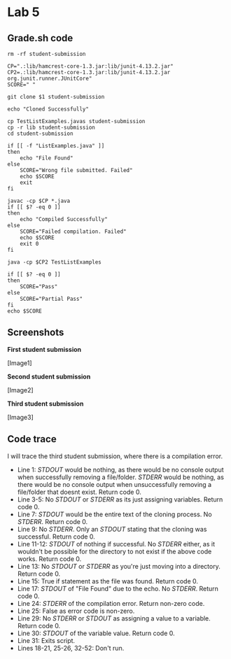 # Lab 5

## Grade.sh code
```
rm -rf student-submission

CP=".:lib/hamcrest-core-1.3.jar:lib/junit-4.13.2.jar"
CP2=.:lib/hamcrest-core-1.3.jar:lib/junit-4.13.2.jar org.junit.runner.JUnitCore"
SCORE=" "

git clone $1 student-submission

echo "Cloned Successfully"

cp TestListExamples.javas student-submission
cp -r lib student-submission
cd student-submission

if [[ -f "ListExamples.java" ]]
then
    echo "File Found"
else
    SCORE="Wrong file submitted. Failed"
    echo $SCORE
    exit
fi

javac -cp $CP *.java
if [[ $? -eq 0 ]]
then
    echo "Compiled Successfully"
else
    SCORE="Failed compilation. Failed"
    echo $SCORE
    exit 0
fi

java -cp $CP2 TestListExamples

if [[ $? -eq 0 ]]
then
    SCORE="Pass"
else
    SCORE="Partial Pass"
fi
echo $SCORE
```

## Screenshots


**First student submission**

[Image1]

**Second student submission**

[Image2]

**Third student submission**

[Image3]


## Code trace

I will trace the third student submission, where there is a compilation error.

- Line 1: *STDOUT* would be nothing, as there would be no console output when successfully removing a file/folder. 
*STDERR* would be nothing, as there would be no console output when unsuccessfully removing a file/folder that doesnt exist. Return code 0.
- Line 3-5: No *STDOUT* or *STDERR* as its just assigning variables. Return code 0.
- Line 7: *STDOUT*  would be the entire text of the cloning process. No *STDERR*. Return code 0.
- Line 9: No *STDERR*. Only an *STDOUT* stating that the cloning was successful. Return code 0.
- Line 11-12: *STDOUT* of nothing if successful. No *STDERR* either, as it wouldn't be possible for the directory to not exist if the above code works. Return code 0.
- Line 13: No *STDOUT* or *STDERR* as you're just moving into a directory. Return code 0.
- Line 15: True if statement as the file was found. Return code 0.
- Line 17: *STDOUT* of "File Found" due to the echo. No *STDERR*. Return code 0.
- Line 24: *STDERR* of the compilation error. Return non-zero code.
- Line 25: False as error code is non-zero.
- Line 29: No *STDERR* or *STDOUT* as assigning a value to a variable. Return code 0.
- Line 30: *STDOUT* of the variable value. Return code 0.
- Line 31: Exits script.
- Lines 18-21, 25-26, 32-52: Don't run.